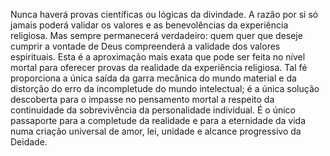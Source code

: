 ﻿Nunca haverá provas científicas ou lógicas da divindade. A razão por si só jamais poderá validar os valores e as benevolências  da experiência religiosa. Mas sempre permanecerá verdadeiro: quem quer que deseje cumprir a vontade de Deus compreenderá a validade dos valores espirituais. Esta é a aproximação mais exata que pode ser feita no nível mortal para oferecer provas da realidade da experiência religiosa. Tal fé proporciona a única saída da garra mecânica do mundo material e da distorção do erro da incompletude do mundo intelectual; é a única solução descoberta para o impasse no pensamento mortal a respeito da continuidade da sobrevivência da personalidade individual. É o único passaporte para a completude da realidade e para a eternidade da vida numa criação universal de amor, lei, unidade e alcance progressivo da Deidade.

